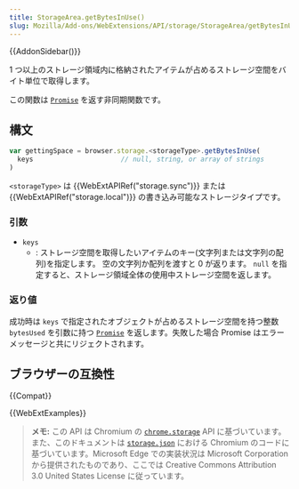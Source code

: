 ```yaml
---
title: StorageArea.getBytesInUse()
slug: Mozilla/Add-ons/WebExtensions/API/storage/StorageArea/getBytesInUse
---
```


{{AddonSidebar()}}

1 つ以上のストレージ領域内に格納されたアイテムが占めるストレージ空間をバイト単位で取得します。

この関数は [`Promise`](/ja/docs/Web/JavaScript/Reference/Global_Objects/Promise) を返す非同期関数です。

## 構文

```js
var gettingSpace = browser.storage.<storageType>.getBytesInUse(
  keys                      // null, string, or array of strings
)
```

`<storageType>` は {{WebExtAPIRef("storage.sync")}} または {{WebExtAPIRef("storage.local")}} の書き込み可能なストレージタイプです。

### 引数

- `keys`
  - : ストレージ空間を取得したいアイテムのキー(文字列または文字列の配列)を指定します。 空の文字列か配列を渡すと 0 が返ります。 `null` を指定すると、ストレージ領域全体の使用中ストレージ空間を返します。

### 返り値

成功時は `keys` で指定されたオブジェクトが占めるストレージ空間を持つ整数 `bytesUsed` を引数に持つ [`Promise`](/ja/docs/Web/JavaScript/Reference/Global_Objects/Promise) を返します。失敗した場合 Promise はエラーメッセージと共にリジェクトされます。

## ブラウザーの互換性

{{Compat}}

{{WebExtExamples}}

> **メモ:** この API は Chromium の [`chrome.storage`](https://developer.chrome.com/extensions/storage) API に基づいています。また、このドキュメントは [`storage.json`](https://chromium.googlesource.com/chromium/src/+/master/extensions/common/api/storage.json) における Chromium のコードに基づいています。Microsoft Edge での実装状況は Microsoft Corporation から提供されたものであり、ここでは Creative Commons Attribution 3.0 United States License に従っています。
